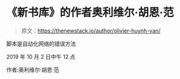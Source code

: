 # 《新书库》的作者奥利维尔·胡恩·范

> 原文：<https://thenewstack.io/author/olivier-huynh-van/>

脚本是自动化网络的错误方法

2019 年 10 月 2 日中午 12 点

作者:奥利维尔·胡恩·范